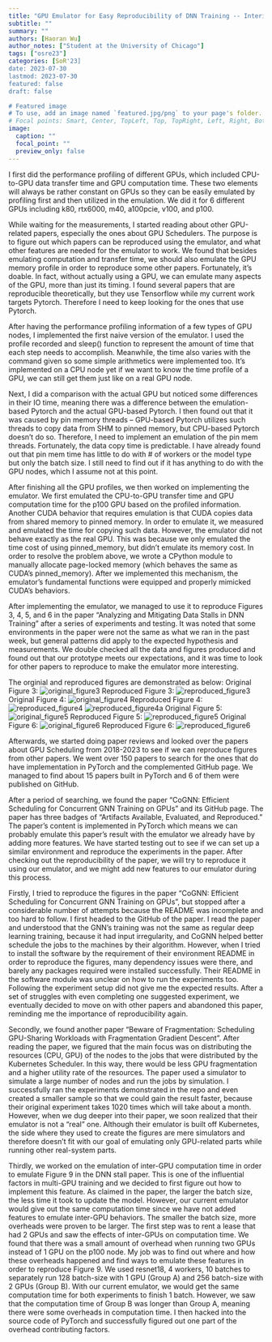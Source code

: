 ```yaml
---
title: "GPU Emulator for Easy Reproducibility of DNN Training -- Interim Blog Post"
subtitle: ""
summary: ""
authors: [Haoran Wu]
author_notes: ["Student at the University of Chicago"]
tags: ["osre23"]
categories: [SoR'23]
date: 2023-07-30
lastmod: 2023-07-30
featured: false
draft: false

# Featured image
# To use, add an image named `featured.jpg/png` to your page's folder.
# Focal points: Smart, Center, TopLeft, Top, TopRight, Left, Right, BottomLeft, Bottom, BottomRight.
image:
  caption: ""
  focal_point: ""
  preview_only: false
---
```


I first did the performance profiling of different GPUs, which included CPU-to-GPU data transfer time and GPU computation time. These two elements will always be rather constant on GPUs so they can be easily emulated by profiling first and then utilized in the emulation. We did it for 6 different GPUs including k80, rtx6000, m40, a100pcie, v100, and p100. 

While waiting for the measurements, I started reading about other GPU-related papers, especially the ones about GPU Schedulers. The purpose is to figure out which papers can be reproduced using the emulator, and what other features are needed for the emulator to work. We found that besides emulating computation and transfer time, we should also emulate the GPU memory profile in order to reproduce some other papers. Fortunately, it’s doable. In fact, without actually using a GPU, we can emulate many aspects of the GPU, more than just its timing. I found several papers that are reproducible theoretically, but they use Tensorflow while my current work targets Pytorch. Therefore I need to keep looking for the ones that use Pytorch. 

After having the performance profiling information of a few types of GPU nodes, I implemented the first naive version of the emulator. I used the profile recorded and sleep() function to represent the amount of time that each step needs to accomplish. Meanwhile, the time also varies with the command given so some simple arithmetics were implemented too. It’s implemented on a CPU node yet if we want to know the time profile of a GPU, we can still get them just like on a real GPU node. 

Next, I did a comparison with the actual GPU but noticed some differences in their IO time, meaning there was a difference between the emulation-based Pytorch and the actual GPU-based Pytorch. I then found out that it was caused by pin memory threads – GPU-based Pytorch utilizes such threads to copy data from SHM to pinned memory, but CPU-based Pytorch doesn’t do so. Therefore, I need to implement an emulation of the pin mem threads. Fortunately, the data copy time is predictable. I have already found out that pin mem time has little to do with # of workers or the model type but only the batch size. I still need to find out if it has anything to do with the GPU nodes, which I assume not at this point. 

After finishing all the GPU profiles, we then worked on implementing the emulator. We first emulated the CPU-to-GPU transfer time and GPU computation time for the p100 GPU based on the profiled information. Another CUDA behavior that requires emulation is that CUDA copies data from shared memory to pinned memory. In order to emulate it, we measured and emulated the time for copying such data. However, the emulator did not behave exactly as the real GPU. This was because we only emulated the time cost of using pinned_memory, but didn’t emulate its memory cost. In order to resolve the problem above, we wrote a CPython module to manually allocate page-locked memory (which behaves the same as CUDA’s pinned_memory). After we implemented this mechanism, the emulator’s fundamental functions were equipped and properly mimicked CUDA’s behaviors.

After implementing the emulator, we managed to use it to reproduce Figures 3, 4, 5, and 6 in the paper “Analyzing and Mitigating Data Stalls in DNN Training” after a series of experiments and testing. It was noted that some environments in the paper were not the same as what we ran in the past week, but general patterns did apply to the expected hypothesis and measurements. We double checked all the data and figures produced and found out that our prototype meets our expectations, and it was time to look for other papers to reproduce to make the emulator more interesting. 

The orginial and reproduced figures are demonstrated as below: 
Original Figure 3: 
![original_figure3](original_figure3.png)
Reproduced Figure 3: 
![reproduced_figure3](reproduced_figure3.png)
Original Figure 4: 
![original_figure4](original_figure4.png)
Reproduced Figure 4: 
![reproduced_figure4](reproduced_figure4.png)
![reproduced_figure4a](reproduced_figure4a.png)
Original Figure 5: 
![original_figure5](original_figure5.png)
Reproduced Figure 5: 
![reproduced_figure5](reproduced_figure5.png)
Original Figure 6: 
![original_figure6](original_figure6.png)
Reproduced Figure 6: 
![reproduced_figure6](reproduced_figure6.png)

Afterwards, we started doing paper reviews and looked over the papers about GPU Scheduling from 2018-2023 to see if we can reproduce figures from other papers. We went over 150 papers to search for the ones that do have implementation in PyTorch and the complemented GitHub page. We managed to find about 15 papers built in PyTorch and 6 of them were published on GitHub. 

After a period of searching, we found the paper “CoGNN: Efficient Scheduling for Concurrent GNN Training on GPUs” and its GitHub page. The paper has three badges of “Artifacts Available, Evaluated, and Reproduced.” The paper’s content is implemented in PyTorch which means we can probably emulate this paper’s result with the emulator we already have by adding more features. We have started testing out to see if we can set up a similar environment and reproduce the experiments in the paper. After checking out the reproducibility of the paper, we will try to reproduce it using our emulator, and we might add new features to our emulator during this process. 

Firstly, I tried to reproduce the figures in the paper “CoGNN: Efficient Scheduling for Concurrent GNN Training on GPUs”, but stopped after a considerable number of attempts because the README was incomplete and too hard to follow. I first headed to the GitHub of the paper. I read the paper and understood that the GNN’s training was not the same as regular deep learning training, because it had input irregularity, and CoGNN helped better schedule the jobs to the machines by their algorithm. However, when I tried to install the software by the requirement of their environment README in order to reproduce the figures, many dependency issues were there, and barely any packages required were installed successfully. Their README in the software module was unclear on how to run the experiments too. Following the experiment setup did not give me the expected results. After a set of struggles with even completing one suggested experiment, we eventually decided to move on with other papers and abandoned this paper, reminding me the importance of reproducibility again. 

Secondly, we found another paper “Beware of Fragmentation: Scheduling GPU-Sharing Workloads with Fragmentation Gradient Descent”. After reading the paper, we figured that the main focus was on distributing the resources (CPU, GPU) of the nodes to the jobs that were distributed by the Kubernetes Scheduler. In this way, there would be less GPU fragmentation and a higher utility rate of the resources. The paper used a simulator to simulate a large number of nodes and run the jobs by simulation. I successfully ran the experiments demonstrated in the repo and even created a smaller sample so that we could gain the result faster, because their original experiment takes 1020 times which will take about a month. However, when we dug deeper into their paper, we soon realized that their emulator is not a “real” one. Although their emulator is built off Kubernetes, the side where they used to create the figures are mere simulators and therefore doesn’t fit with our goal of emulating only GPU-related parts while running other real-system parts. 

Thirdly, we worked on the emulation of inter-GPU computation time in order to emulate Figure 9 in the DNN stall paper. This is one of the influential factors in multi-GPU training and we decided to first figure out how to implement this feature. As claimed in the paper, the larger the batch size, the less time it took to update the model. However, our current emulator would give out the same computation time since we have not added features to emulate inter-GPU behaviors. The smaller the batch size, more overheads were proven to be larger. The first step was to rent a lease that had 2 GPUs and saw the effects of inter-GPUs on computation time. We found that there was a small amount of overhead when running two GPUs instead of 1 GPU on the p100 node. My job was to find out where and how these overheads happened and find ways to emulate these features in order to reproduce Figure 9. We used resnet18, 4 workers, 10 batches to separately run 128 batch-size with 1 GPU (Group A) and 256 batch-size with 2 GPUs (Group B). With our current emulator, we would get the same computation time for both experiments to finish 1 batch. However, we saw that the computation time of Group B was longer than Group A, meaning there were some overheads in computation time. I then hacked into the source code of PyTorch and successfully figured out one part of the overhead contributing factors. 